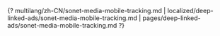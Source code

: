 {? multilang/zh-CN/sonet-media-mobile-tracking.md | localized/deep-linked-ads/sonet-media-mobile-tracking.md | pages/deep-linked-ads/sonet-media-mobile-tracking.md ?}
